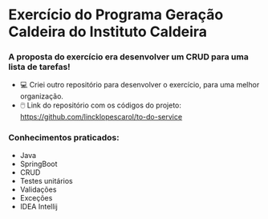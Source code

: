 # Exercício do Programa Geração Caldeira do Instituto Caldeira 

### A proposta do exercício era desenvolver um CRUD para uma lista de tarefas! 
- 💻 Criei outro repositório para desenvolver o exercício, para uma melhor organização.
- 🖱️ Link do repositório com os códigos do projeto: https://github.com/lincklopescarol/to-do-service

### Conhecimentos praticados: 
- Java
- SpringBoot
- CRUD
- Testes unitários
- Validações
- Exceções
- IDEA Intellij


